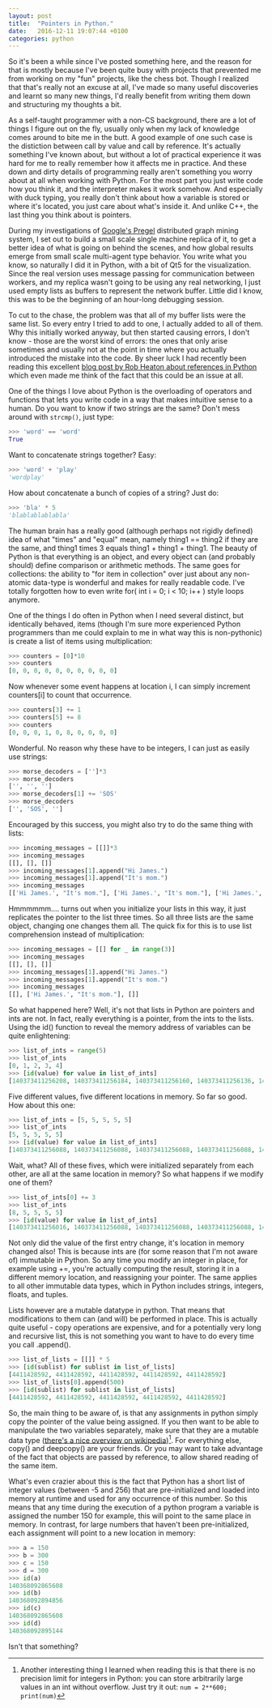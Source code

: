 ```yaml
---
layout: post
title:  "Pointers in Python."
date:   2016-12-11 19:07:44 +0100
categories: python
---
```

So it's been a while since I've posted something here, and the reason for that is mostly because I've
been quite busy with projects that prevented me from working on my "fun" projects, like the chess bot.
Though I realized that that's really not an excuse at all, I've made so many useful discoveries and
learnt so many new things, I'd really benefit from writing them down and structuring my thoughts a bit.

As a self-taught programmer with a non-CS background, there are a lot of things I figure out on the fly,
usually only when my lack of knowledge comes around to bite me in the butt. A good example of one such
case is the distiction between call by value and call by reference. It's actually something I've known
about, but without a lot of practical experience it was hard for me to really remember how it affects me
in practice. And these down and dirty details of programming really aren't something you worry about at
all when working with Python. For the most part you just write code how you think it, and the interpreter
makes it work somehow. And especially with duck typing, you really don't think about how a variable is 
stored or where it's located, you just care about what's inside it. And unlike C++, the last thing you
think about is pointers.

During my investigations of [Google's Pregel][pregel] distributed graph mining system, I set out to build a small
scale single machine replica of it, to get a better idea of what is going on behind the scenes, and
how global results emerge from small scale multi-agent type behavior. You write what you know, so
naturally I did it in Python, with a bit of Qt5 for the visualization. Since the real version uses
message passing for communication between workers, and my replica wasn't going to be using any real 
networking, I just used empty lists as buffers to represent the network buffer. Little did I know, this was
to be the beginning of an hour-long debugging session. 

To cut to the chase, the problem was that all of my buffer lists were the same list. So every entry I
tried to add to one, I actually added to all of them. Why this initially worked anyway, but then started causing errors, 
I don't know - those are the worst kind of errors: the ones that only arise sometimes and usually not at the point 
in time where you actually introduced the mistake into the code. By sheer luck I had recently been reading 
this excellent [blog post by Rob Heaton about references in Python][heaton-blog] which even made me think
of the fact that this could be an issue at all.

One of the things I love about Python is the overloading of operators and functions that lets you 
write code in a way that makes intuitive sense to a human. Do you want to know if two strings are
the same? Don't mess around with `strcmp()`, just type:

```python
>>> 'word' == 'word'
True
```

Want to concatenate strings together? Easy:

```python
>>> 'word' + 'play'
'wordplay'
```

How about concatenate a bunch of copies of a string? Just do:

```python
>>> 'bla' * 5
'blablablablabla'
```

The human brain has a really good (although perhaps not rigidly defined) idea of what "times" and "equal" 
mean, namely thing1 == thing2 if they are the same,  and thing1 times 3 equals thing1 + thing1 + thing1. The beauty of
Python is that everything is an object, and every object can (and probably should) define comparison
or arithmetic methods. The same goes for collections: the ability to "for item in collection" over just
about any non-atomic data-type is wonderful and makes for really readable code. I've totally forgotten how
to even write for( int i = 0; i < 10; i++ ) style loops anymore. 

One of the things I do often in Python when I need several distinct, but identically behaved, items (though 
I'm sure more experienced Python programmers than me could explain to me in what way this is non-pythonic) is create 
a list of items using multiplication:
 
```python
>>> counters = [0]*10
>>> counters
[0, 0, 0, 0, 0, 0, 0, 0, 0, 0]
```

Now whenever some event happens at location i, I can simply increment counters[i] to count that occurrence. 

```python
>>> counters[3] += 1
>>> counters[5] += 8
>>> counters
[0, 0, 0, 1, 0, 8, 0, 0, 0, 0]
```

Wonderful. No reason why these have to be integers, I can just as easily use strings:

```python
>>> morse_decoders = ['']*3
>>> morse_decoders
['', '', '']
>>> morse_decoders[1] += 'SOS'
>>> morse_decoders
['', 'SOS', '']
```

Encouraged by this success, you might also try to do the same thing with lists:

```python
>>> incoming_messages = [[]]*3
>>> incoming_messages
[[], [], []]
>>> incoming_messages[1].append("Hi James.")
>>> incoming_messages[1].append("It's mom.")
>>> incoming_messages
[['Hi James.', "It's mom."], ['Hi James.', "It's mom."], ['Hi James.', "It's mom."]]
```

Hmmmmmm.... turns out when you initialize your lists in this way, it just replicates the pointer to
the list three times. So all three lists are the same object, changing one changes them all. The quick
fix for this is to use list comprehension instead of multiplication:

```python
>>> incoming_messages = [[] for _ in range(3)]
>>> incoming_messages
[[], [], []]
>>> incoming_messages[1].append("Hi James.")
>>> incoming_messages[1].append("It's mom.")
>>> incoming_messages
[[], ['Hi James.', "It's mom."], []]
```

So what happened here? Well, it's not that lists in Python are pointers and ints are not. In fact, really
everything is a pointer, from the ints to the lists. Using the id() function to reveal the memory address
of variables can be quite enlightening:

```python
>>> list_of_ints = range(5)
>>> list_of_ints
[0, 1, 2, 3, 4]
>>> [id(value) for value in list_of_ints]
[140373411256208, 140373411256184, 140373411256160, 140373411256136, 140373411256112]
```

Five different values, five different locations in memory. So far so good. How about this one:

```python
>>> list_of_ints = [5, 5, 5, 5, 5]
>>> list_of_ints
[5, 5, 5, 5, 5]
>>> [id(value) for value in list_of_ints]
[140373411256088, 140373411256088, 140373411256088, 140373411256088, 140373411256088]
```

Wait, what? All of these fives, which were initialized separately from each other, are all at the same location 
in memory? So what happens if we modify one of them?

```python
>>> list_of_ints[0] += 3
>>> list_of_ints
[8, 5, 5, 5, 5]
>>> [id(value) for value in list_of_ints]
[140373411256016, 140373411256088, 140373411256088, 140373411256088, 140373411256088]
```

Not only did the value of the first entry change, it's location in memory changed also! This is because ints
are (for some reason that I'm not aware of) immutable in Python. So any time you modify an integer in place,
for example using +=, you're actually computing the result, storing it in a different memory location, and
reassigning your pointer. The same applies to all other immutable data types, which in Python includes
strings, integers, floats, and tuples. 
 
Lists however are a mutable datatype in python. That means that modifications to them can (and will) be 
performed in place. This is actually quite useful - copy operations are expensive, and for a
potentially very long and recursive list, this is not something you want to have to do every time you
call .append().

```python
>>> list_of_lists = [[]] * 5
>>> [id(sublist) for sublist in list_of_lists]
[4411428592, 4411428592, 4411428592, 4411428592, 4411428592]
>>> list_of_lists[0].append(500)
>>> [id(sublist) for sublist in list_of_lists]
[4411428592, 4411428592, 4411428592, 4411428592, 4411428592]
```

So, the main thing to be aware of, is that any assignments in python simply copy the pointer of the value being
assigned. If you then want to be able to manipulate the two variables separately, make sure that they are a 
mutable data type ([there's a nice overview on wikipedia][pytypes])[^footnote]. For everything else, copy() and
deepcopy() are your friends. Or you may want to take advantage of the fact that objects are passed by reference,
to allow shared reading of the same item.

What's even crazier about this is the fact that Python has a short list of integer values (between -5 and 256) 
that are pre-initialized and loaded into memory at runtime and used for any occurrence of this number. So this 
means that any time during the execution of a python program a variable is assigned the number 150 for example, 
this will point to the same place in memory. In contrast, for large numbers that haven't been pre-initialized, 
each assignment will point to a new location in memory:

```python
>>> a = 150
>>> b = 300
>>> c = 150
>>> d = 300
>>> id(a)
140368092865608
>>> id(b)
140368092894856
>>> id(c)
140368092865608
>>> id(d)
140368092895144
```

Isn't that something? 

[^footnote]: Another interesting thing I learned when reading this is that there is no precision limit for integers in Python: you can store arbitrarily large values in an int without overflow. Just try it out: `num = 2**600; print(num)`


[pregel]: https://blog.acolyer.org/2015/05/26/pregel-a-system-for-large-scale-graph-processing/
[heaton-blog]: http://robertheaton.com/2014/02/09/pythons-pass-by-object-reference-as-explained-by-philip-k-dick/
[pytypes]: https://en.wikipedia.org/wiki/Python_(programming_language)#Typing
